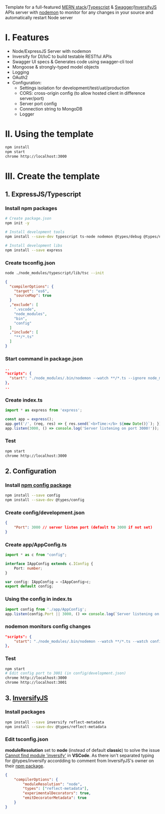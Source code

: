 Template for a full-featured [MERN stack](http://mern.io)/[Typescript](http://www.typescriptlang.org) & [Swagger](https://swagger.io)/[InversifyJS](http://inversify.io) APIs server with [nodemon](https://nodemon.io) to monitor for any changes in your source and automatically restart Node server
# I. Features
- Node/ExpressJS Server with nodemon
- Inversify for DI/IoC to build testable RESTful APIs
- Swagger UI specs & Generates code using swagger-cli tool
- Mongoose & strongly-typed model objects
- Logging
- OAuth2
- Configuration:
    - Settings isolation for development/test/uat/production
    - CORS: cross-origin config (to allow hosted client in difference server/port)
    - Server port config
    - Connection string to MongoDB
    - Logger
# II. Using the template
```bash
npm install
npm start
chrome http://localhost:3000
```
# III. Create the template
## 1. ExpressJS/Typescript
### Install npm packages
```bash
# Create package.json
npm init -y

# Install development tools
npm install --save-dev typescript ts-node nodemon @types/debug @types/node @types/express

# Install development libs
npm install --save express
```
### Create tsconfig.json
```bash
node ./node_modules/typescript/lib/tsc --init
```
```json
{
  "compilerOptions": {
    "target": "es6",
    "sourceMap": true
  }
  ,"exclude": [
    ".vscode",
    "node_modules",
    "bin",
    "config"
  ]
  ,"include": [
    "**/*.ts"
  ]
}
```
### Start command in package.json
```json
..
"scripts": {
  "start": "./node_modules/.bin/nodemon --watch **/*.ts --ignore node_modules/ --ignore bin/ --ignore .vscode/ --ignore config/ --exec .\\node_modules\\.bin\\ts-node index.ts"
},
..
```
### Create index.ts
```typescript
import * as express from 'express';

const app = express();
app.get('/', (req, res) => { res.send(`<b>Time:</b> ${new Date()}`); });
app.listen(3000, () => console.log('Server listening on port 3000!'));
```
### Test
```bash
npm start
chrome http://localhost:3000
```
## 2. Configuration
### Install [npm config package](https://www.npmjs.com/package/config)
```bash
npm install --save config
npm install --save-dev @types/config
```
### Create config/development.json
```json
{
    "Port": 3000 // server listen port (default to 3000 if not set)
}
```
### Create app/AppConfig.ts
```typescript
import * as c from "config";

interface IAppConfig extends c.IConfig {
    Port: number;
}

var config: IAppConfig = <IAppConfig>c;
export default config;
```
### Using the config in index.ts
```typescript
import config from './app/AppConfig';
app.listen(config.Port || 3000, () => console.log(`Server listening on port ${config.Port || 3000}!`));
```
### nodemon monitors config changes
```json
"scripts": {
    "start": "./node_modules/.bin/nodemon --watch **/*.ts --watch config/*.json --ignore node_modules/ --ignore bin/ --ignore .vscode/ --exec .\\node_modules\\.bin\\ts-node index.ts"
},
```
### Test
```bash
npm start
# Edit config port to 3001 (in config/development.json)
chrome http://localhost:3000
chrome http://localhost:3001
```
## 3. [InversifyJS](https://github.com/inversify/InversifyJS#installation)
### Install packages
```bash
npm install --save inversify reflect-metadata
npm install --save-dev @types/reflect-metadata
```
### Edit tsconfig.json
**moduleResolution** set to **node** (instead of default **classic**) to solve the issue [Cannot find module 'inversify'](https://github.com/inversify/InversifyJS/issues/384) in **VSCode**. As there isn't separated typing for @types/inversify accordding to comment from InversifyJS's owner on their [npm package](https://www.npmjs.com/package/@types/inversify).
```json
{
    "compilerOptions": {
        "moduleResolution": "node",
        "types": ["reflect-metadata"],
        "experimentalDecorators": true,
        "emitDecoratorMetadata": true
    }
}
```
